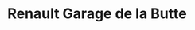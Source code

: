 ---
title: "Renault Garage de la Butte"
url: /bouloire/renault-garage-de-la-butte/
shop: Autowerkstatt
---